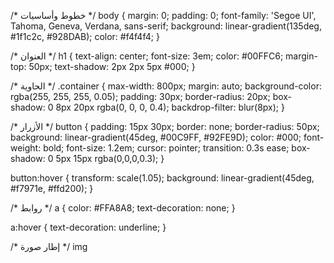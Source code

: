 /* خطوط وأساسيات */
body {
  margin: 0;
  padding: 0;
  font-family: 'Segoe UI', Tahoma, Geneva, Verdana, sans-serif;
  background: linear-gradient(135deg, #1f1c2c, #928DAB);
  color: #f4f4f4;
}

/* العنوان */
h1 {
  text-align: center;
  font-size: 3em;
  color: #00FFC6;
  margin-top: 50px;
  text-shadow: 2px 2px 5px #000;
}

/* الحاوية */
.container {
  max-width: 800px;
  margin: auto;
  background-color: rgba(255, 255, 255, 0.05);
  padding: 30px;
  border-radius: 20px;
  box-shadow: 0 8px 20px rgba(0, 0, 0, 0.4);
  backdrop-filter: blur(8px);
}

/* الأزرار */
button {
  padding: 15px 30px;
  border: none;
  border-radius: 50px;
  background: linear-gradient(45deg, #00C9FF, #92FE9D);
  color: #000;
  font-weight: bold;
  font-size: 1.2em;
  cursor: pointer;
  transition: 0.3s ease;
  box-shadow: 0 5px 15px rgba(0,0,0,0.3);
}

button:hover {
  transform: scale(1.05);
  background: linear-gradient(45deg, #f7971e, #ffd200);
}

/* روابط */
a {
  color: #FFA8A8;
  text-decoration: none;
}

a:hover {
  text-decoration: underline;
}

/* إطار صورة */
img
